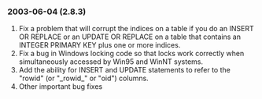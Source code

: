 ### 2003\-06\-04 (2\.8\.3\)

1. Fix a problem that will corrupt the indices on a table if you
 do an INSERT OR REPLACE or an UPDATE OR REPLACE on a table that
 contains an INTEGER PRIMARY KEY plus one or more indices.
2. Fix a bug in Windows locking code so that locks work correctly
 when simultaneously accessed by Win95 and WinNT systems.
3. Add the ability for INSERT and UPDATE statements to refer to the
 "rowid" (or "\_rowid\_" or "oid") columns.
4. Other important bug fixes




